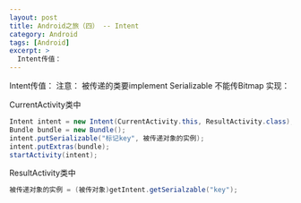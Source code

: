 ```yaml
---
layout: post
title: Android之旅（四） -- Intent
category: Android
tags: [Android]
excerpt: >
  Intent传值：                          
---
```


Intent传值：
注意：
        被传递的类要implement Serializable
        不能传Bitmap
实现：

CurrentActivity类中

```java
Intent intent = new Intent(CurrentActivity.this, ResultActivity.class);
Bundle bundle = new Bundle();
intent.putSerializable("标记key", 被传递对象的实例);
intent.putExtras(bundle);
startActivity(intent);
```

ResultActivity类中
	
```java
被传递对象的实例 = (被传对象)getIntent.getSerialzable("key");
```
		

